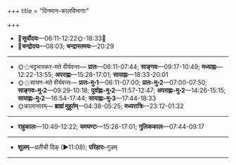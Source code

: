 +++
title = "दिनमान-कालविभागाः"

+++
- 🌅**सूर्योदयः**—06:11-12:22🌞️-18:33🌇  
- 🌛**चन्द्रोदयः**—08:03; **चन्द्रास्तमयः**—20:29  
___________________
- 🌞⚝भट्टभास्कर-मते वीर्यवन्तः— **प्रातः**—06:11-07:44; **साङ्गवः**—09:17-10:49; **मध्याह्नः**—12:22-13:55; **अपराह्णः**—15:28-17:01; **सायाह्नः**—18:33-20:01  
- 🌞⚝सायण-मते वीर्यवन्तः— **प्रातः-मु॰1**—06:11-07:00; **प्रातः-मु॰2**—07:00-07:50; **साङ्गवः-मु॰2**—09:29-10:18; **पूर्वाह्णः-मु॰2**—11:57-12:47; **अपराह्णः-मु॰2**—14:26-15:15; **सायाह्णः-मु॰2**—16:54-17:44; **सायाह्णः-मु॰3**—17:44-18:33  
- 🌞कालान्तरम्— **ब्राह्मं मुहूर्तम्**—04:38-05:25; **मध्यरात्रिः**—23:12-01:32  
___________________
- **राहुकालः**—10:49-12:22; **यमघण्टः**—15:28-17:01; **गुलिककालः**—07:44-09:17  
___________________
- **शूलम्**—प्रतीची दिक् (►11:08); **परिहारः**–गुडम्  
___________________
